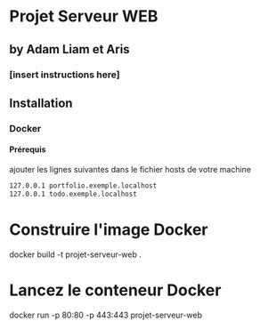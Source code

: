 # Projet Serveur WEB
## by Adam Liam et Aris

### [insert instructions here]


## Installation

### Docker

#### Prérequis
ajouter les lignes suivantes dans le fichier hosts de votre machine

```bash
127.0.0.1 portfolio.exemple.localhost
127.0.0.1 todo.exemple.localhost
```



# Construire l'image Docker
docker build -t projet-serveur-web .

# Lancez le conteneur Docker
docker run -p 80:80 -p 443:443 projet-serveur-web